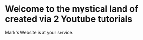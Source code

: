 # Welcome to the mystical land of created via 2 Youtube tutorials

Mark's Website is at your service.
